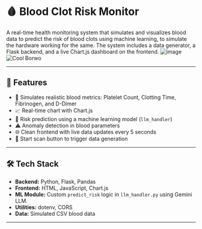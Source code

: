 # 🩸 Blood Clot Risk Monitor

A real-time health monitoring system that simulates and visualizes blood data to predict the risk of blood clots using machine learning, to simulate the hardware working for the same. The system includes a data generator, a Flask backend, and a live Chart.js dashboard on the frontend.
![image](https://github.com/user-attachments/assets/aee8d974-02b3-4dce-b8b0-b151c0c92dfc)
![Cool Borwo](https://github.com/user-attachments/assets/46178507-e067-4572-b499-29a870960522)


---

## 🚀 Features

- 🔬 Simulates realistic blood metrics: Platelet Count, Clotting Time, Fibrinogen, and D-Dimer
- 📈 Real-time chart with Chart.js
- 🧠 Risk prediction using a machine learning model (`llm_handler`)
- ⚠️ Anomaly detection in blood parameters
- 🌐 Clean frontend with live data updates every 5 seconds
- 🔘 Start scan button to trigger data generation

---

## 🛠️ Tech Stack

- **Backend:** Python, Flask, Pandas
- **Frontend:** HTML, JavaScript, Chart.js
- **ML Module:** Custom `predict_risk` logic in `llm_handler.py` using Gemini LLM.
- **Utilities:** dotenv, CORS
- **Data:** Simulated CSV blood data

---


